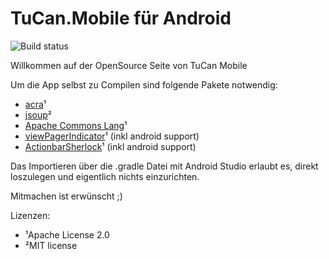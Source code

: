 # TuCan.Mobile für Android
![Build status](https://api.travis-ci.org/Tyde/TuCanMobile.svg)

Willkommen auf der OpenSource Seite von TuCan Mobile

Um die App selbst zu Compilen sind folgende Pakete notwendig:

 - [acra](http://code.google.com/p/acra/)¹
 - [jsoup](http://jsoup.org/)²
 - [Apache Commons Lang](http://commons.apache.org/proper/commons-lang/index.html)¹
 - [viewPagerIndicator](http://viewpagerindicator.com/)¹ (inkl android support)
 - [ActionbarSherlock](http://actionbarsherlock.com/)¹ (inkl android support)
	

Das Importieren über die .gradle Datei mit Android Studio erlaubt es, direkt loszulegen und eigentlich nichts einzurichten.


Mitmachen ist erwünscht ;)
	
Lizenzen:
 - ¹Apache License 2.0
 - ²MIT license
